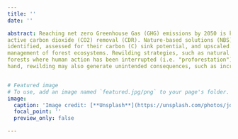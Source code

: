 ```yaml
---
title: ''
date: ''

abstract: Reaching net zero Greenhouse Gas (GHG) emissions by 2050 is key to limit global warming to 1.5°C, and requires in all scenarios
active carbon dioxide (CO2) removal (CDR). Nature-based solutions (NBS) offer low-cost options for CDR, which need to be better
identified, assessed for their carbon (C) sink potential, and upscaled. NBS include increased protection, restoration, and improved
management of forest ecosystems. Rewilding strategies, such as natural reforestation on marginal lands or renaturalization of
forests where human action has been interrupted (i.e. "proforestation"), also offer opportunities to increase C sinks. On the other
hand, rewilding may also generate unintended consequences, such as increased fire hazard and loss of C through wildfire emissions.


# Featured image
# To use, add an image named `featured.jpg/png` to your page's folder.
image:
  caption: 'Image credit: [**Unsplash**](https://unsplash.com/photos/jdD8gXaTZsc)'
  focal_point: ''
  preview_only: false

---
```


